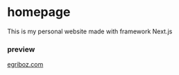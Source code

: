 # homepage

This is my personal website made with framework Next.js


### preview
[egriboz.com](http://egriboz.com)
